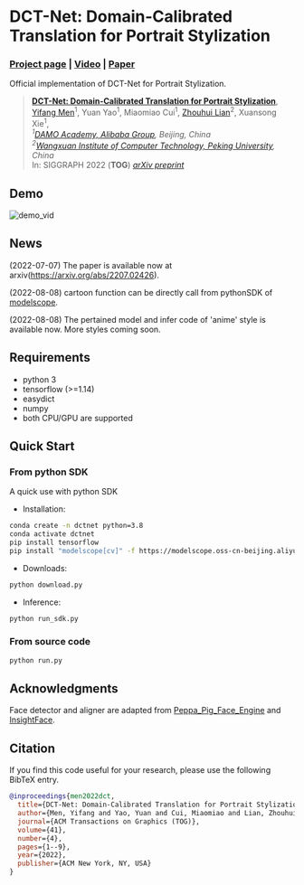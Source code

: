 # DCT-Net: Domain-Calibrated Translation for Portrait Stylization

### [Project page](https://menyifang.github.io/projects/DCTNet/DCTNet.html) |  [Video](https://www.youtube.com/watch?v=Y8BrfOjXYQM) | [Paper](https://arxiv.org/abs/2207.02426)

Official implementation of DCT-Net for Portrait Stylization.


> [**DCT-Net: Domain-Calibrated Translation for Portrait Stylization**](arxiv_url_coming_soon),             
> [Yifang Men](https://menyifang.github.io/)<sup>1</sup>, Yuan Yao<sup>1</sup>, Miaomiao Cui<sup>1</sup>, [Zhouhui Lian](https://www.icst.pku.edu.cn/zlian/)<sup>2</sup>, Xuansong Xie<sup>1</sup>,        
> _<sup>1</sup>[DAMO Academy, Alibaba Group](https://damo.alibaba.com), Beijing, China_  
> _<sup>2</sup>[Wangxuan Institute of Computer Technology, Peking University](https://www.icst.pku.edu.cn/), China_     
> In: SIGGRAPH 2022 (**TOG**) 
> *[arXiv preprint](https://arxiv.org/abs/2207.02426)* 


## Demo
![demo_vid](assets/demo.gif)


## News
(2022-07-07) The paper is available now at arxiv(https://arxiv.org/abs/2207.02426).

(2022-08-08) cartoon function can be directly call from pythonSDK of [modelscope](https://modelscope.cn/#/models).

(2022-08-08) The pertained model and infer code of 'anime' style is available now. More styles coming soon.



## Requirements
* python 3
* tensorflow (>=1.14)
* easydict
* numpy
* both CPU/GPU are supported


## Quick Start

### From python SDK
A quick use with python SDK

- Installation:
```bash
conda create -n dctnet python=3.8
conda activate dctnet
pip install tensorflow
pip install "modelscope[cv]" -f https://modelscope.oss-cn-beijing.aliyuncs.com/releases/repo.html
```

- Downloads:
```bash
python download.py
```

- Inference:
```bash
python run_sdk.py
```


### From source code
```bash
python run.py
```


## Acknowledgments

Face detector and aligner are adapted from [Peppa_Pig_Face_Engine](https://github.com/610265158/Peppa_Pig_Face_Engine
) and [InsightFace](https://github.com/TreB1eN/InsightFace_Pytorch).



## Citation

If you find this code useful for your research, please use the following BibTeX entry.

```bibtex
@inproceedings{men2022dct,
  title={DCT-Net: Domain-Calibrated Translation for Portrait Stylization},
  author={Men, Yifang and Yao, Yuan and Cui, Miaomiao and Lian, Zhouhui and Xie, Xuansong},
  journal={ACM Transactions on Graphics (TOG)},
  volume={41},
  number={4},
  pages={1--9},
  year={2022},
  publisher={ACM New York, NY, USA}
}
```







